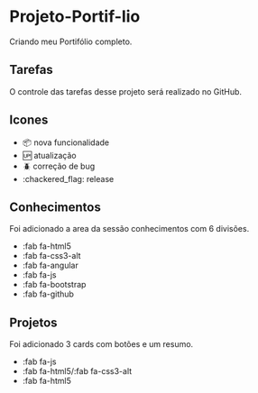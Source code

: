 # Projeto-Portif-lio

Criando meu Portifólio completo.


## Tarefas

O controle das tarefas desse projeto será realizado no GitHub.

## Icones

- :package: nova funcionalidade
- :up: atualização
- :beetle: correção de bug
- :chackered_flag: release

## Conhecimentos

Foi adicionado a area da sessão conhecimentos com 6 divisões.
- :fab fa-html5
- :fab fa-css3-alt
- :fab fa-angular
- :fab fa-js
- :fab fa-bootstrap
- :fab fa-github

## Projetos

Foi adicionado 3 cards com botões e um resumo.

- :fab fa-js
- :fab fa-html5/:fab fa-css3-alt
- :fab fa-html5 